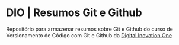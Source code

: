 
# DIO | Resumos Git e Github

Repositório para armazenar resumos sobre Git e Github do curso de Versionamento de Código com Git e Github da
[Digital Inovation One](https://web.dio.me/)
